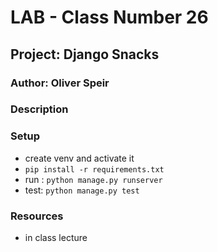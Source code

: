 # LAB - Class Number 26

## Project: Django Snacks

### Author: Oliver Speir

### Description

### Setup
- create venv and activate it
- `pip install -r requirements.txt`
- run : `python manage.py runserver`
- test: `python manage.py test`

### Resources
- in class lecture
